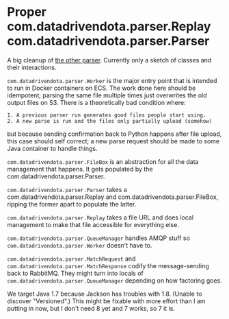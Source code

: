 # Proper com.datadrivendota.parser.Replay com.datadrivendota.parser.Parser

A big cleanup of [the other parser](https://github.com/bwarren2/replay_parser).  Currently only a sketch of classes and their interactions.

`com.datadrivendota.parser.Worker` is the major entry point that is intended to run in Docker containers on ECS.  The work done here should be idempotent; parsing the same file multiple times just overwrites the old output files on S3.  There is a theoretically bad condition where:

    1. A previous parser run generates good files people start using.
    2. A new parse is run and the files only partially upload (somehow)

but because sending confirmation back to Python happens after file upload, this case should self correct; a new parse request should be made to some Java container to handle things.

`com.datadrivendota.parser.FileBox` is an abstraction for all the data management that happens.  It gets populated by the com.datadrivendota.parser.Parser.

`com.datadrivendota.parser.Parser` takes a com.datadrivendota.parser.Replay and com.datadrivendota.parser.FileBox, ripping the former apart to populate the latter.

`com.datadrivendota.parser.Replay` takes a file URL and does local management to make that file accessible for everything else.

`com.datadrivendota.parser.QueueManager` handles AMQP stuff so `com.datadrivendota.parser.Worker` doesn't have to.

`com.datadrivendota.parser.MatchRequest` and `com.datadrivendota.parser.MatchResponse` codify the message-sending back to RabbitMQ.  They might turn into locals of `com.datadrivendota.parser.QueueManager` depending on how factoring goes.

We target Java 1.7 because Jackson has troubles with 1.8.  (Unable to discover "Versioned".)  This might be fixable with more effort than I am putting in now, but I don't need 8 yet and 7 works, so 7 it is.